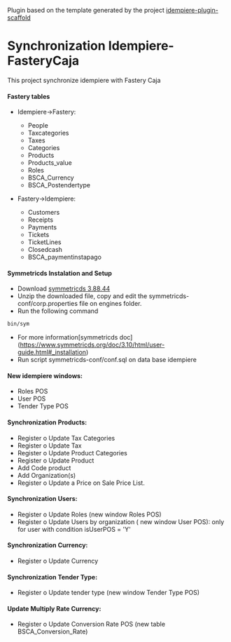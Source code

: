 Plugin based on the template generated by the project [idempiere-plugin-scaffold](https://github.com/ingeint/idempiere-plugin-scaffold)

# Synchronization Idempiere-FasteryCaja
This project synchronize idempiere with Fastery Caja

#### Fastery tables
  * Idempiere->Fastery:
    - People
    - Taxcategories
    - Taxes
    - Categories
    - Products
    - Products_value
    - Roles
    - BSCA_Currency
    - BSCA_Postendertype
  
  
  * Fastery->Idempiere:
    - Customers
    - Receipts
    - Payments
    - Tickets
    - TicketLines
    - Closedcash
    - BSCA_paymentinstapago
 
#### Symmetricds Instalation and Setup

- Download [symmetricds 3.88.44](https://sourceforge.net/projects/symmetricds/files/symmetricds/symmetricds-3.8/symmetric-server-3.8.44.zip)
- Unzip the downloaded file, copy and edit the symmetricds-conf/corp.properties file on engines folder. 
- Run the following command 
```bash
bin/sym
```
- For more information[symmetricds doc]  (https://www.symmetricds.org/doc/3.10/html/user-guide.html#_installation)
- Run script symmetricds-conf/conf.sql on data base idempiere 
 
#### New idempiere windows:	
 - Roles POS
 - User POS
 - Tender Type POS
 

#### Synchronization  Products: 
   - Register o Update Tax Categories
   - Register o Update Tax
   - Register o Update Product Categories
   - Register o Update Product
   - Add Code product
   - Add Organization(s)
   - Register o Update a Price on Sale Price List. 
   
####  Synchronization  Users: 
- Register o Update Roles (new window Roles POS) 
- Register o Update Users by organization ( new window User POS): only for user with condition isUserPOS = 'Y' 

#### Synchronization Currency: 
- Register o Update Currency

#### Synchronization  Tender Type:
- Register o Update tender type (new window Tender Type POS) 

#### Update Multiply Rate Currency:
- Register o Update Conversion Rate POS (new table BSCA_Conversion_Rate) 
